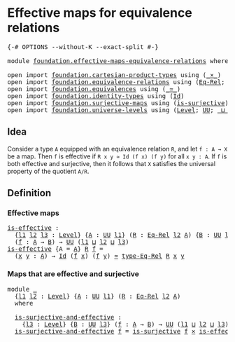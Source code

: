 # Effective maps for equivalence relations

<pre class="Agda"><a id="53" class="Symbol">{-#</a> <a id="57" class="Keyword">OPTIONS</a> <a id="65" class="Pragma">--without-K</a> <a id="77" class="Pragma">--exact-split</a> <a id="91" class="Symbol">#-}</a>

<a id="96" class="Keyword">module</a> <a id="103" href="foundation.effective-maps-equivalence-relations.html" class="Module">foundation.effective-maps-equivalence-relations</a> <a id="151" class="Keyword">where</a>

<a id="158" class="Keyword">open</a> <a id="163" class="Keyword">import</a> <a id="170" href="foundation.cartesian-product-types.html" class="Module">foundation.cartesian-product-types</a> <a id="205" class="Keyword">using</a> <a id="211" class="Symbol">(</a><a id="212" href="foundation-core.cartesian-product-types.html#577" class="Function Operator">_×_</a><a id="215" class="Symbol">)</a>
<a id="217" class="Keyword">open</a> <a id="222" class="Keyword">import</a> <a id="229" href="foundation.equivalence-relations.html" class="Module">foundation.equivalence-relations</a> <a id="262" class="Keyword">using</a> <a id="268" class="Symbol">(</a><a id="269" href="foundation.equivalence-relations.html#957" class="Function">Eq-Rel</a><a id="275" class="Symbol">;</a> <a id="277" href="foundation.equivalence-relations.html#1174" class="Function">type-Eq-Rel</a><a id="288" class="Symbol">)</a>
<a id="290" class="Keyword">open</a> <a id="295" class="Keyword">import</a> <a id="302" href="foundation.equivalences.html" class="Module">foundation.equivalences</a> <a id="326" class="Keyword">using</a> <a id="332" class="Symbol">(</a><a id="333" href="foundation-core.equivalences.html#1607" class="Function Operator">_≃_</a><a id="336" class="Symbol">)</a>
<a id="338" class="Keyword">open</a> <a id="343" class="Keyword">import</a> <a id="350" href="foundation.identity-types.html" class="Module">foundation.identity-types</a> <a id="376" class="Keyword">using</a> <a id="382" class="Symbol">(</a><a id="383" href="foundation-core.identity-types.html#641" class="Datatype">Id</a><a id="385" class="Symbol">)</a>
<a id="387" class="Keyword">open</a> <a id="392" class="Keyword">import</a> <a id="399" href="foundation.surjective-maps.html" class="Module">foundation.surjective-maps</a> <a id="426" class="Keyword">using</a> <a id="432" class="Symbol">(</a><a id="433" href="foundation.surjective-maps.html#1905" class="Function">is-surjective</a><a id="446" class="Symbol">)</a>
<a id="448" class="Keyword">open</a> <a id="453" class="Keyword">import</a> <a id="460" href="foundation.universe-levels.html" class="Module">foundation.universe-levels</a> <a id="487" class="Keyword">using</a> <a id="493" class="Symbol">(</a><a id="494" href="Agda.Primitive.html#597" class="Postulate">Level</a><a id="499" class="Symbol">;</a> <a id="501" href="foundation-core.universe-levels.html#222" class="Primitive">UU</a><a id="503" class="Symbol">;</a> <a id="505" href="Agda.Primitive.html#810" class="Primitive Operator">_⊔_</a><a id="508" class="Symbol">)</a>
</pre>
## Idea

Consider a type `A` equipped with an equivalence relation `R`, and let `f : A → X` be a map. Then `f` is effective if `R x y ≃ Id (f x) (f y)` for all `x y : A`. If `f` is both effective and surjective, then it follows that `X` satisfies the universal property of the quotient `A/R`.

## Definition

### Effective maps

<pre class="Agda"><a id="is-effective"></a><a id="852" href="foundation.effective-maps-equivalence-relations.html#852" class="Function">is-effective</a> <a id="865" class="Symbol">:</a>
  <a id="869" class="Symbol">{</a><a id="870" href="foundation.effective-maps-equivalence-relations.html#870" class="Bound">l1</a> <a id="873" href="foundation.effective-maps-equivalence-relations.html#873" class="Bound">l2</a> <a id="876" href="foundation.effective-maps-equivalence-relations.html#876" class="Bound">l3</a> <a id="879" class="Symbol">:</a> <a id="881" href="Agda.Primitive.html#597" class="Postulate">Level</a><a id="886" class="Symbol">}</a> <a id="888" class="Symbol">{</a><a id="889" href="foundation.effective-maps-equivalence-relations.html#889" class="Bound">A</a> <a id="891" class="Symbol">:</a> <a id="893" href="foundation-core.universe-levels.html#222" class="Primitive">UU</a> <a id="896" href="foundation.effective-maps-equivalence-relations.html#870" class="Bound">l1</a><a id="898" class="Symbol">}</a> <a id="900" class="Symbol">(</a><a id="901" href="foundation.effective-maps-equivalence-relations.html#901" class="Bound">R</a> <a id="903" class="Symbol">:</a> <a id="905" href="foundation.equivalence-relations.html#957" class="Function">Eq-Rel</a> <a id="912" href="foundation.effective-maps-equivalence-relations.html#873" class="Bound">l2</a> <a id="915" href="foundation.effective-maps-equivalence-relations.html#889" class="Bound">A</a><a id="916" class="Symbol">)</a> <a id="918" class="Symbol">{</a><a id="919" href="foundation.effective-maps-equivalence-relations.html#919" class="Bound">B</a> <a id="921" class="Symbol">:</a> <a id="923" href="foundation-core.universe-levels.html#222" class="Primitive">UU</a> <a id="926" href="foundation.effective-maps-equivalence-relations.html#876" class="Bound">l3</a><a id="928" class="Symbol">}</a>
  <a id="932" class="Symbol">(</a><a id="933" href="foundation.effective-maps-equivalence-relations.html#933" class="Bound">f</a> <a id="935" class="Symbol">:</a> <a id="937" href="foundation.effective-maps-equivalence-relations.html#889" class="Bound">A</a> <a id="939" class="Symbol">→</a> <a id="941" href="foundation.effective-maps-equivalence-relations.html#919" class="Bound">B</a><a id="942" class="Symbol">)</a> <a id="944" class="Symbol">→</a> <a id="946" href="foundation-core.universe-levels.html#222" class="Primitive">UU</a> <a id="949" class="Symbol">(</a><a id="950" href="foundation.effective-maps-equivalence-relations.html#870" class="Bound">l1</a> <a id="953" href="Agda.Primitive.html#810" class="Primitive Operator">⊔</a> <a id="955" href="foundation.effective-maps-equivalence-relations.html#873" class="Bound">l2</a> <a id="958" href="Agda.Primitive.html#810" class="Primitive Operator">⊔</a> <a id="960" href="foundation.effective-maps-equivalence-relations.html#876" class="Bound">l3</a><a id="962" class="Symbol">)</a>
<a id="964" href="foundation.effective-maps-equivalence-relations.html#852" class="Function">is-effective</a> <a id="977" class="Symbol">{</a><a id="978" class="Argument">A</a> <a id="980" class="Symbol">=</a> <a id="982" href="foundation.effective-maps-equivalence-relations.html#982" class="Bound">A</a><a id="983" class="Symbol">}</a> <a id="985" href="foundation.effective-maps-equivalence-relations.html#985" class="Bound">R</a> <a id="987" href="foundation.effective-maps-equivalence-relations.html#987" class="Bound">f</a> <a id="989" class="Symbol">=</a>
  <a id="993" class="Symbol">(</a><a id="994" href="foundation.effective-maps-equivalence-relations.html#994" class="Bound">x</a> <a id="996" href="foundation.effective-maps-equivalence-relations.html#996" class="Bound">y</a> <a id="998" class="Symbol">:</a> <a id="1000" href="foundation.effective-maps-equivalence-relations.html#982" class="Bound">A</a><a id="1001" class="Symbol">)</a> <a id="1003" class="Symbol">→</a> <a id="1005" href="foundation-core.identity-types.html#641" class="Datatype">Id</a> <a id="1008" class="Symbol">(</a><a id="1009" href="foundation.effective-maps-equivalence-relations.html#987" class="Bound">f</a> <a id="1011" href="foundation.effective-maps-equivalence-relations.html#994" class="Bound">x</a><a id="1012" class="Symbol">)</a> <a id="1014" class="Symbol">(</a><a id="1015" href="foundation.effective-maps-equivalence-relations.html#987" class="Bound">f</a> <a id="1017" href="foundation.effective-maps-equivalence-relations.html#996" class="Bound">y</a><a id="1018" class="Symbol">)</a> <a id="1020" href="foundation-core.equivalences.html#1607" class="Function Operator">≃</a> <a id="1022" href="foundation.equivalence-relations.html#1174" class="Function">type-Eq-Rel</a> <a id="1034" href="foundation.effective-maps-equivalence-relations.html#985" class="Bound">R</a> <a id="1036" href="foundation.effective-maps-equivalence-relations.html#994" class="Bound">x</a> <a id="1038" href="foundation.effective-maps-equivalence-relations.html#996" class="Bound">y</a>
</pre>
### Maps that are effective and surjective

<pre class="Agda"><a id="1097" class="Keyword">module</a> <a id="1104" href="foundation.effective-maps-equivalence-relations.html#1104" class="Module">_</a>
  <a id="1108" class="Symbol">{</a><a id="1109" href="foundation.effective-maps-equivalence-relations.html#1109" class="Bound">l1</a> <a id="1112" href="foundation.effective-maps-equivalence-relations.html#1112" class="Bound">l2</a> <a id="1115" class="Symbol">:</a> <a id="1117" href="Agda.Primitive.html#597" class="Postulate">Level</a><a id="1122" class="Symbol">}</a> <a id="1124" class="Symbol">{</a><a id="1125" href="foundation.effective-maps-equivalence-relations.html#1125" class="Bound">A</a> <a id="1127" class="Symbol">:</a> <a id="1129" href="foundation-core.universe-levels.html#222" class="Primitive">UU</a> <a id="1132" href="foundation.effective-maps-equivalence-relations.html#1109" class="Bound">l1</a><a id="1134" class="Symbol">}</a> <a id="1136" class="Symbol">(</a><a id="1137" href="foundation.effective-maps-equivalence-relations.html#1137" class="Bound">R</a> <a id="1139" class="Symbol">:</a> <a id="1141" href="foundation.equivalence-relations.html#957" class="Function">Eq-Rel</a> <a id="1148" href="foundation.effective-maps-equivalence-relations.html#1112" class="Bound">l2</a> <a id="1151" href="foundation.effective-maps-equivalence-relations.html#1125" class="Bound">A</a><a id="1152" class="Symbol">)</a>
  <a id="1156" class="Keyword">where</a>

  <a id="1165" href="foundation.effective-maps-equivalence-relations.html#1165" class="Function">is-surjective-and-effective</a> <a id="1193" class="Symbol">:</a>
    <a id="1199" class="Symbol">{</a><a id="1200" href="foundation.effective-maps-equivalence-relations.html#1200" class="Bound">l3</a> <a id="1203" class="Symbol">:</a> <a id="1205" href="Agda.Primitive.html#597" class="Postulate">Level</a><a id="1210" class="Symbol">}</a> <a id="1212" class="Symbol">{</a><a id="1213" href="foundation.effective-maps-equivalence-relations.html#1213" class="Bound">B</a> <a id="1215" class="Symbol">:</a> <a id="1217" href="foundation-core.universe-levels.html#222" class="Primitive">UU</a> <a id="1220" href="foundation.effective-maps-equivalence-relations.html#1200" class="Bound">l3</a><a id="1222" class="Symbol">}</a> <a id="1224" class="Symbol">(</a><a id="1225" href="foundation.effective-maps-equivalence-relations.html#1225" class="Bound">f</a> <a id="1227" class="Symbol">:</a> <a id="1229" href="foundation.effective-maps-equivalence-relations.html#1125" class="Bound">A</a> <a id="1231" class="Symbol">→</a> <a id="1233" href="foundation.effective-maps-equivalence-relations.html#1213" class="Bound">B</a><a id="1234" class="Symbol">)</a> <a id="1236" class="Symbol">→</a> <a id="1238" href="foundation-core.universe-levels.html#222" class="Primitive">UU</a> <a id="1241" class="Symbol">(</a><a id="1242" href="foundation.effective-maps-equivalence-relations.html#1109" class="Bound">l1</a> <a id="1245" href="Agda.Primitive.html#810" class="Primitive Operator">⊔</a> <a id="1247" href="foundation.effective-maps-equivalence-relations.html#1112" class="Bound">l2</a> <a id="1250" href="Agda.Primitive.html#810" class="Primitive Operator">⊔</a> <a id="1252" href="foundation.effective-maps-equivalence-relations.html#1200" class="Bound">l3</a><a id="1254" class="Symbol">)</a>
  <a id="1258" href="foundation.effective-maps-equivalence-relations.html#1165" class="Function">is-surjective-and-effective</a> <a id="1286" href="foundation.effective-maps-equivalence-relations.html#1286" class="Bound">f</a> <a id="1288" class="Symbol">=</a> <a id="1290" href="foundation.surjective-maps.html#1905" class="Function">is-surjective</a> <a id="1304" href="foundation.effective-maps-equivalence-relations.html#1286" class="Bound">f</a> <a id="1306" href="foundation-core.cartesian-product-types.html#577" class="Function Operator">×</a> <a id="1308" href="foundation.effective-maps-equivalence-relations.html#852" class="Function">is-effective</a> <a id="1321" href="foundation.effective-maps-equivalence-relations.html#1137" class="Bound">R</a> <a id="1323" href="foundation.effective-maps-equivalence-relations.html#1286" class="Bound">f</a>
</pre>